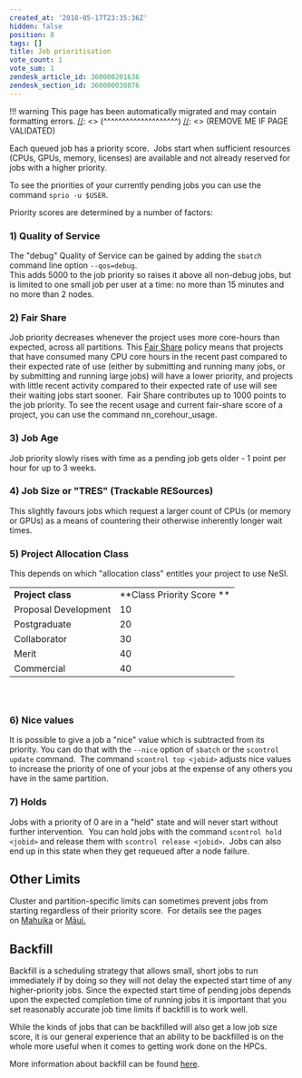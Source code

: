 ```yaml
---
created_at: '2018-05-17T23:35:36Z'
hidden: false
position: 8
tags: []
title: Job prioritisation
vote_count: 1
vote_sum: 1
zendesk_article_id: 360000201636
zendesk_section_id: 360000030876
---
```




[//]: <> (REMOVE ME IF PAGE VALIDATED)
[//]: <> (vvvvvvvvvvvvvvvvvvvv)
!!! warning
    This page has been automatically migrated and may contain formatting errors.
[//]: <> (^^^^^^^^^^^^^^^^^^^^)
[//]: <> (REMOVE ME IF PAGE VALIDATED)

Each queued job has a priority score.  Jobs start when sufficient
resources (CPUs, GPUs, memory, licenses) are available and not already
reserved for jobs with a higher priority.

To see the priorities of your currently pending jobs you can use the
command `sprio -u $USER`.

Priority scores are determined by a number of factors:

### 1) Quality of Service

The "debug" Quality of Service can be gained by adding the `sbatch`
command line option `--qos=debug`.  
This adds 5000 to the job priority so raises it above all non-debug
jobs, but is limited to one small job per user at a time: no more than
15 minutes and no more than 2 nodes.

### 2) Fair Share

Job priority decreases whenever the project uses more core-hours than
expected, across all partitions. This [Fair
Share](https://support.nesi.org.nz/hc/en-gb/articles/360000743536)
policy means that projects that have consumed many CPU core hours in the
recent past compared to their expected rate of use (either by submitting
and running many jobs, or by submitting and running large jobs) will
have a lower priority, and projects with little recent activity compared
to their expected rate of use will see their waiting jobs start sooner.
 Fair Share contributes up to 1000 points to the job priority. To see
the recent usage and current fair-share score of a project, you can use
the command nn\_corehour\_usage.

### 3) Job Age

Job priority slowly rises with time as a pending job gets older - 1
point per hour for up to 3 weeks.

### 4) Job Size or "TRES" (Trackable RESources)

This slightly favours jobs which request a larger count of CPUs (or
memory or GPUs) as a means of countering their otherwise inherently
longer wait times.

### 5) Project Allocation Class

This depends on which "allocation class" entitles your project to use
NeSI.

|                      |                           |
|----------------------|---------------------------|
| **Project class**    | **Class Priority Score ** |
| Proposal Development | 10                        |
| Postgraduate         | 20                        |
| Collaborator         | 30                        |
| Merit                | 40                        |
| Commercial           | 40                        |

###  

### 6) Nice values

It is possible to give a job a "nice" value which is subtracted from its
priority. You can do that with the `--nice` option of `sbatch` or the
`scontrol update` command.  The command `scontrol top <jobid>` adjusts
nice values to increase the priority of one of your jobs at the expense
of any others you have in the same partition.

### 7) Holds

Jobs with a priority of 0 are in a "held" state and will never start
without further intervention.  You can hold jobs with the command
`scontrol hold <jobid>` and release them with
`scontrol release <jobid>`.  Jobs can also end up in this state when
they get requeued after a node failure. 

## Other Limits

Cluster and partition-specific limits can sometimes prevent jobs from
starting regardless of their priority score.  For details see the pages
on [Mahuika](https://support.nesi.org.nz/hc/en-gb/articles/360000204076) or [Māui.](https://support.nesi.org.nz/hc/en-gb/articles/360000204116)

## Backfill

Backfill is a scheduling strategy that allows small, short jobs to run
immediately if by doing so they will not delay the expected start time
of any higher-priority jobs. Since the expected start time of pending
jobs depends upon the expected completion time of running jobs it is
important that you set reasonably accurate job time limits if backfill
is to work well.

While the kinds of jobs that can be backfilled will also get a low job
size score, it is our general experience that an ability to be
backfilled is on the whole more useful when it comes to getting work
done on the HPCs.

More information about backfill can be found
[here](https://slurm.schedmd.com/sched_config.html).

 
